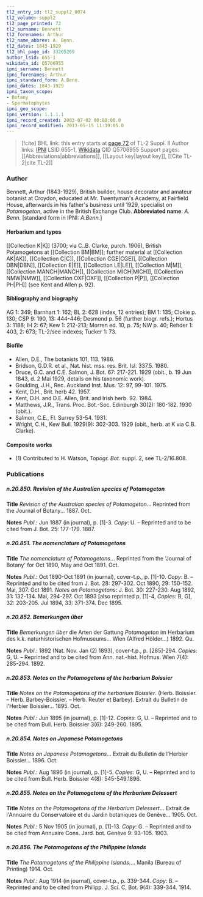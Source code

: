 ```yaml
---
tl2_entry_id: tl2_suppl2_0074
tl2_volume: suppl2
tl2_page_printed: 72
tl2_surname: Bennett
tl2_forenames: Arthur
tl2_name_abbrev: A. Benn.
tl2_dates: 1843-1929
tl2_bhl_page_id: 33265269
author_lsid: 655-1
wikidata_id: Q5706955
ipni_surname: Bennett
ipni_forenames: Arthur
ipni_standard_form: A.Benn.
ipni_dates: 1843-1929
ipni_taxon_scope: 
- Botany
- Spermatophytes
ipni_geo_scope: 
ipni_version: 1.1.1.1
ipni_record_created: 2003-07-02 00:00:00.0
ipni_record_modified: 2013-05-15 11:39:05.0
---
```


> [!cite] BHL link: this entry starts at [page 72](https://www.biodiversitylibrary.org/page/33265269) of TL-2 Suppl. II
> Author links: [IPNI](https://www.ipni.org/a/655-1) LSID 655-1, [Wikidata](https://www.wikidata.org/wiki/Q5706955) QID Q5706955
> Support pages: [[Abbreviations|abbreviations]], [[Layout key|layout key]], [[Cite TL-2|cite TL-2]]

### Author

Bennett, Arthur (1843-1929), British builder, house decorator and amateur botanist at Croydon, educated at Mr. Twentyman's Academy, at Fairfield House, afterwards in his father's business until 1929, specialist on *Potamogeton*, active in the British Exchange Club. 
**Abbreviated name**: *A. Benn.* \[standard form in IPNI: *A.Benn.*\]

#### Herbarium and types

[[Collection K|K]] (3700; via C..B. Clarke, purch. 1906), British Potamogetons at [[Collection BM|BM]]; further material at [[Collection AK|AK]], [[Collection C|C]], [[Collection CGE|CGE]], [[Collection DBN|DBN]], [[Collection E|E]], [[Collection LE|LE]], [[Collection M|M]], [[Collection MANCH|MANCH]], [[Collection MICH|MICH]], [[Collection NMW|NMW]], [[Collection OXF|OXF]], [[Collection P|P]], [[Collection PH|PH]] (see Kent and Allen p. 92).

#### Bibliography and biography

AG 1: 349; Barnhart 1: 162; BL 2: 628 (index, 12 entries); BM 1: 135; Clokie p. 130; CSP 9: 190, 13: 444-446; Desmond p. 56 (further biogr. refs.); Hortus 3: 1188; IH 2: 67; Kew 1: 212-213; Morren ed. 10, p. 75; NW p. 40; Rehder 1: 403, 2: 673; TL-2/see indexes; Tucker 1: 73.

#### Biofile

- Allen, D.E., The botanists 101, 113. 1986.
- Bridson, G.D.R. et al., Nat. hist. mss. res. Brit. Isl. 337.5. 1980.
- Druce, G.C. and C.E. Salmon, J. Bot. 67: 217-221. 1929 (obit., b. 19 Jun 1843, d. 2 Mai 1929, details on his taxonomic work).
- Goulding, J.H., Rec. Auckland Inst. Mus. 12: 97, 99-101. 1975.
- Kent, D.H., Brit. herb 42. 1957.
- Kent, D.H. and D.E. Allen, Brit. and Irish herb. 92. 1984.
- Matthews, J.R., Trans. Proc. Bot.-Soc. Edinburgh 30(2): 180-182. 1930 (obit.).
- Salmon, C.E., Fl. Surrey 53-54. 1931.
- Wright, C.H., Kew Bull. 1929(9): 302-303. 1929 (obit., herb. at K via C.B. Clarke).

#### Composite works

- (1) Contributed to H. Watson, *Topogr. Bot.* suppl. 2, see TL-2/16.808.

### Publications

##### n.20.850. Revision of the Australian species of Potamogeton

**Title**
*Revision of the Australian species of Potamogeton*... Reprinted from the Journal of Botany... 1887. Oct.

**Notes**
*Publ*.: Jun 1887 (in journal), p. \[1\]-3. *Copy*: U. – Reprinted and to be cited from J. Bot. 25: 177-179. 1887.

##### n.20.851. The nomenclature of Potamogetons

**Title**
*The nomenclature of Potamogetons*... Reprinted from the 'Journal of Botany' for Oct 1890, May and Oct 1891. Oct.

**Notes**
*Publ*.: Oct 1890-Oct 1891 (in journal), cover-t.p., p. \[1\]-10. *Copy*: B. – Reprinted and to be cited from J. Bot. 28: 297-302. Oct 1890, 29: 150-152. Mai, 307. Oct 1891.
*Notes on Potamogetons*: J. Bot. 30: 227-230. Aug 1892, 31: 132-134. Mai, 294-297. Oct 1893 \[also reprinted p. \[1\]-4, *Copies*: B, G\], 32: 203-205. Jul 1894, 33: 371-374. Dec 1895.

##### n.20.852. Bemerkungen über

**Title**
*Bemerkungen über* die Arten der Gattung *Potamogeton* im Herbarium des k.k. naturhistorischen Hofmuseums... Wien (Alfred Hölder...) 1892. Qu.

**Notes**
*Publ*.: 1892 (Nat. Nov. Jan (2) 1893), cover-t.p., p. \[285\]-294. *Copies*: G, U. – Reprinted and to be cited from Ann. nat.-hist. Hofmus. Wien 7(4): 285-294. 1892.

##### n.20.853. Notes on the Potamogetons of the herbarium Boissier

**Title**
*Notes on the Potamogetons of the herbarium Boissier*. (Herb. Boissier. – Herb. Barbey-Boissier. – Herb. Reuter et Barbey). Extrait du Bulletin de l'Herbier Boissier... 1895. Oct.

**Notes**
*Publ*.: Jun 1895 (in journal), p. \[1\]-12. *Copies*: G, U. – Reprinted and to be cited from Bull. Herb. Boissier 3(6): 249-260. 1895.

##### n.20.854. Notes on Japanese Potamogetons

**Title**
*Notes on Japanese Potamogetons*... Extrait du Bulletin de l'Herbier Boissier... 1896. Oct.

**Notes**
*Publ*.: Aug 1896 (in journal), p. \[1\]-5. *Copies*: G, U. – Reprinted and to be cited from Bull. Herb. Boissier 4(8): 545-549.1896.

##### n.20.855. Notes on the Potamogetons of the Herbarium Delessert

**Title**
*Notes on the Potamogetons of the Herbarium Delessert*... Extrait de l'Annuaire du Conservatoire et du Jardin botaniques de Genève... 1905. Oct.

**Notes**
*Publ*.: 5 Nov 1905 (in journal), p. \[1\]-13. *Copy*: G. – Reprinted and to be cited from Annuaire Cons. Jard. bot. Genève 9: 93-105. 1903.

##### n.20.856. The Potamogetons of the Philippine Islands

**Title**
*The Potamogetons of the Philippine Islands*.... Manila (Bureau of Printing) 1914. Oct.

**Notes**
*Publ*.: Aug 1914 (in journal), cover-t.p., p. 339-344. *Copy*: B. – Reprinted and to be cited from Philipp. J. Sci. C, Bot. 9(4): 339-344. 1914.

